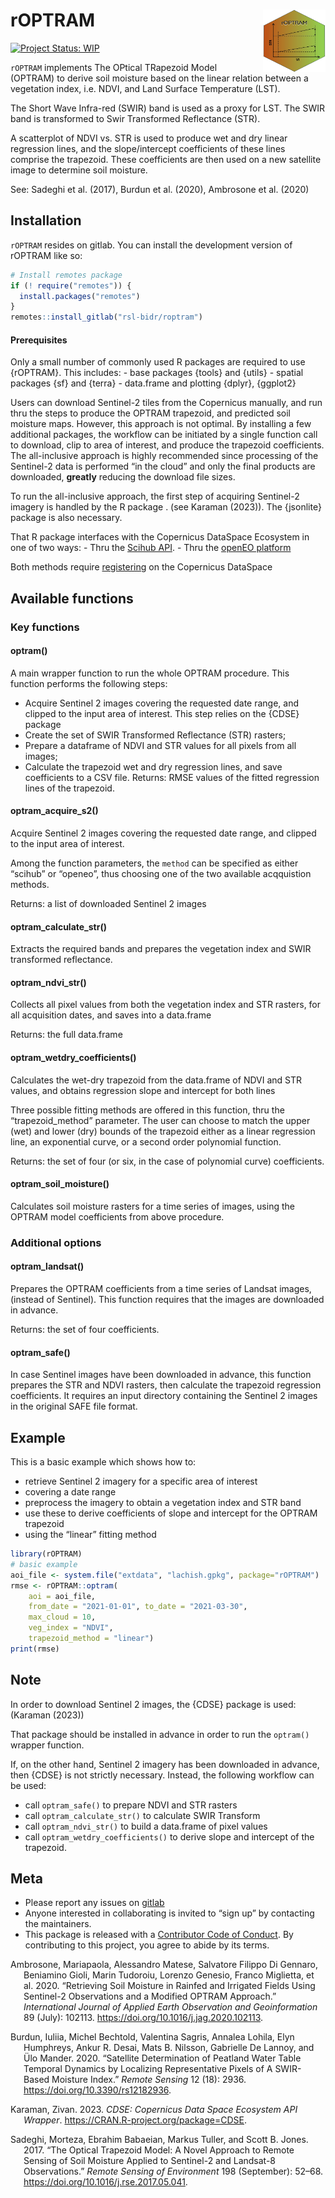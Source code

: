 
<!-- README.md is generated from README.Rmd. Please edit that file -->

# rOPTRAM <img align="right" width="100" height="100" src="inst/paper/rOPTRAM_logo.jpg">

<!-- badges: start -->

[![Project Status:
WIP](https://www.repostatus.org/badges/latest/wip.svg)](https://www.repostatus.org/#wip)
<!-- badges: end -->

`rOPTRAM` implements The OPtical TRapezoid Model (OPTRAM) to derive soil
moisture based on the linear relation between a vegetation index,
i.e. NDVI, and Land Surface Temperature (LST).

The Short Wave Infra-red (SWIR) band is used as a proxy for LST. The
SWIR band is transformed to Swir Transformed Reflectance (STR).

A scatterplot of NDVI vs. STR is used to produce wet and dry linear
regression lines, and the slope/intercept coefficients of these lines
comprise the trapezoid. These coefficients are then used on a new
satellite image to determine soil moisture.

See: Sadeghi et al. (2017), Burdun et al. (2020), Ambrosone et al.
(2020)

## Installation

`rOPTRAM` resides on gitlab. You can install the development version of
rOPTRAM like so:

``` r
# Install remotes package
if (! require("remotes")) {
  install.packages("remotes")
}
remotes::install_gitlab("rsl-bidr/roptram")
```

#### Prerequisites

Only a small number of commonly used R packages are required to use
{rOPTRAM}. This includes: - base packages {tools} and {utils} - spatial
packages {sf} and {terra} - data.frame and plotting {dplyr}, {ggplot2}

Users can download Sentinel-2 tiles from the Copernicus manually, and
run thru the steps to produce the OPTRAM trapezoid, and predicted soil
moisture maps. However, this approach is not optimal. By installing a
few additional packages, the workflow can be initiated by a single
function call to download, clip to area of interest, and produce the
trapezoid coefficients. The all-inclusive approach is highly recommended
since processing of the Sentinel-2 data is performed “in the cloud” and
only the final products are downloaded, **greatly** reducing the
download file sizes.

To run the all-inclusive approach, the first step of acquiring
Sentinel-2 imagery is handled by the R package . (see Karaman (2023)).
The {jsonlite} package is also necessary.

That R package interfaces with the Copernicus DataSpace Ecosystem in one
of two ways: - Thru the [Scihub
API](https://shapps.dataspace.copernicus.eu/dashboard/#/). - Thru the
[openEO platform](https://openeo.dataspace.copernicus.eu/)

Both methods require [registering](https://dataspace.copernicus.eu/) on
the Copernicus DataSpace

## Available functions

### Key functions

#### optram()

A main wrapper function to run the whole OPTRAM procedure. This function
performs the following steps:

- Acquire Sentinel 2 images covering the requested date range, and
  clipped to the input area of interest. This step relies on the {CDSE}
  package
- Create the set of SWIR Transformed Reflectance (STR) rasters;
- Prepare a dataframe of NDVI and STR values for all pixels from all
  images;
- Calculate the trapezoid wet and dry regression lines, and save
  coefficients to a CSV file. Returns: RMSE values of the fitted
  regression lines of the trapezoid.

#### optram_acquire_s2()

Acquire Sentinel 2 images covering the requested date range, and clipped
to the input area of interest.

Among the function parameters, the `method` can be specified as either
“scihub” or “openeo”, thus choosing one of the two available acqquistion
methods.

Returns: a list of downloaded Sentinel 2 images

#### optram_calculate_str()

Extracts the required bands and prepares the vegetation index and SWIR
transformed reflectance.

#### optram_ndvi_str()

Collects all pixel values from both the vegetation index and STR
rasters, for all acquisition dates, and saves into a data.frame

Returns: the full data.frame

#### optram_wetdry_coefficients()

Calculates the wet-dry trapezoid from the data.frame of NDVI and STR
values, and obtains regression slope and intercept for both lines

Three possible fitting methods are offered in this function, thru the
“trapezoid_method” parameter. The user can choose to match the upper
(wet) and lower (dry) bounds of the trapezoid either as a linear
regression line, an exponential curve, or a second order polynomial
function.

Returns: the set of four (or six, in the case of polynomial curve)
coefficients.

#### optram_soil_moisture()

Calculates soil moisture rasters for a time series of images, using the
OPTRAM model coefficients from above procedure.

### Additional options

#### optram_landsat()

Prepares the OPTRAM coefficients from a time series of Landsat images,
(instead of Sentinel). This function requires that the images are
downloaded in advance.

Returns: the set of four coefficients.

#### optram_safe()

In case Sentinel images have been downloaded in advance, this function
prepares the STR and NDVI rasters, then calculate the trapezoid
regression coefficients. It requires an input directory containing the
Sentinel 2 images in the original SAFE file format.

## Example

This is a basic example which shows how to:

- retrieve Sentinel 2 imagery for a specific area of interest
- covering a date range
- preprocess the imagery to obtain a vegetation index and STR band
- use these to derive coefficients of slope and intercept for the OPTRAM
  trapezoid
- using the “linear” fitting method

``` r
library(rOPTRAM)
# basic example
aoi_file <- system.file("extdata", "lachish.gpkg", package="rOPTRAM")
rmse <- rOPTRAM::optram(
    aoi = aoi_file,
    from_date = "2021-01-01", to_date = "2021-03-30",
    max_cloud = 10,
    veg_index = "NDVI",
    trapezoid_method = "linear")
print(rmse)
```

## Note

In order to download Sentinel 2 images, the {CDSE} package is used:
(Karaman (2023))

That package should be installed in advance in order to run the
`optram()` wrapper function.

If, on the other hand, Sentinel 2 imagery has been downloaded in
advance, then {CDSE} is not strictly necessary. Instead, the following
workflow can be used:

- call `optram_safe()` to prepare NDVI and STR rasters
- call `optram_calculate_str()` to calculate SWIR Transform
- call `optram_ndvi_str()` to build a data.frame of pixel values
- call `optram_wetdry_coefficients()` to derive slope and intercept of
  the trapezoid.

## Meta

- Please report any issues on
  [gitlab](https://gitlab.com/rsl-bidr/roptram/-/issues)
- Anyone interested in collaborating is invited to “sign up” by
  contacting the maintainers.
- This package is released with a [Contributor Code of
  Conduct](https://github.com/ropensci/.github/blob/master/CODE_OF_CONDUCT.md).
  By contributing to this project, you agree to abide by its terms.

<div id="refs" class="references csl-bib-body hanging-indent">

<div id="ref-ambrosone_retrieving_2020" class="csl-entry">

Ambrosone, Mariapaola, Alessandro Matese, Salvatore Filippo Di Gennaro,
Beniamino Gioli, Marin Tudoroiu, Lorenzo Genesio, Franco Miglietta, et
al. 2020. “Retrieving Soil Moisture in Rainfed and Irrigated Fields
Using Sentinel-2 Observations and a Modified OPTRAM Approach.”
*International Journal of Applied Earth Observation and Geoinformation*
89 (July): 102113. <https://doi.org/10.1016/j.jag.2020.102113>.

</div>

<div id="ref-burdun_satellite_2020" class="csl-entry">

Burdun, Iuliia, Michel Bechtold, Valentina Sagris, Annalea Lohila, Elyn
Humphreys, Ankur R. Desai, Mats B. Nilsson, Gabrielle De Lannoy, and Ülo
Mander. 2020. “Satellite Determination of Peatland Water Table Temporal
Dynamics by Localizing Representative Pixels of A SWIR-Based Moisture
Index.” *Remote Sensing* 12 (18): 2936.
<https://doi.org/10.3390/rs12182936>.

</div>

<div id="ref-karaman_cdse_2023" class="csl-entry">

Karaman, Zivan. 2023. *CDSE: Copernicus Data Space Ecosystem API
Wrapper*. <https://CRAN.R-project.org/package=CDSE>.

</div>

<div id="ref-sadeghi_optical_2017" class="csl-entry">

Sadeghi, Morteza, Ebrahim Babaeian, Markus Tuller, and Scott B. Jones.
2017. “The Optical Trapezoid Model: A Novel Approach to Remote Sensing
of Soil Moisture Applied to Sentinel-2 and Landsat-8 Observations.”
*Remote Sensing of Environment* 198 (September): 52–68.
<https://doi.org/10.1016/j.rse.2017.05.041>.

</div>

</div>
